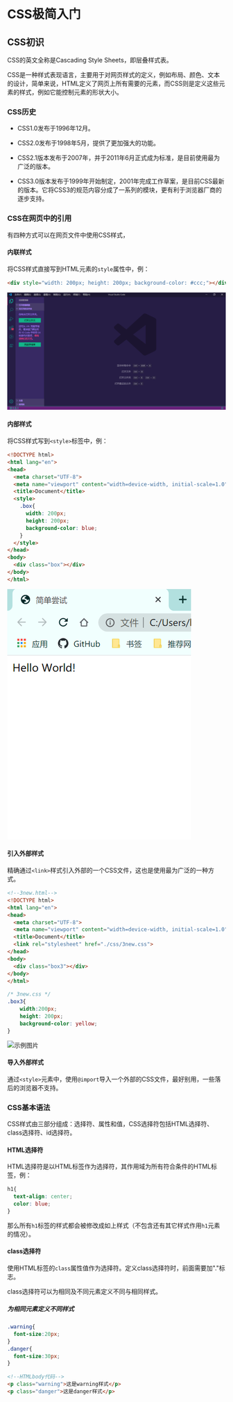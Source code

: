 # CSS极简入门

## CSS初识

CSS的英文全称是Cascading Style Sheets，即层叠样式表。

CSS是一种样式表现语言，主要用于对网页样式的定义，例如布局、颜色、文本的设计，简单来说，HTML定义了网页上所有需要的元素，而CSS则是定义这些元素的样式，例如它能控制元素的形状大小。

### CSS历史

* CSS1.0发布于1996年12月。

* CSS2.0发布于1998年5月，提供了更加强大的功能。

* CSS2.1版本发布于2007年，并于2011年6月正式成为标准，是目前使用最为广泛的版本。

* CSS3.0版本发布于1999年开始制定，2001年完成工作草案，是目前CSS最新的版本。它将CSS3的规范内容分成了一系列的模块，更有利于浏览器厂商的逐步支持。

### CSS在网页中的引用

有四种方式可以在网页文件中使用CSS样式，

#### 内联样式

将CSS样式直接写到HTML元素的`style`属性中，例：

```html
<div style="width: 200px; height: 200px; background-color: #ccc;"></div>
```

![示例图片](./img/1.png)

#### 内部样式

将CSS样式写到`<style>`标签中，例：

```html
<!DOCTYPE html>
<html lang="en">
<head>
  <meta charset="UTF-8">
  <meta name="viewport" content="width=device-width, initial-scale=1.0">
  <title>Document</title>
  <style>
    .box{
      width: 200px;
      height: 200px;
      background-color: blue;
    }
  </style>
</head>
<body>
  <div class="box"></div>
</body>
</html>
```

![示例图片](./img/2.png)

#### 引入外部样式

精确通过`<link>`样式引入外部的一个CSS文件，这也是使用最为广泛的一种方式。

```html
<!--3new.html-->
<!DOCTYPE html>
<html lang="en">
<head>
  <meta charset="UTF-8">
  <meta name="viewport" content="width=device-width, initial-scale=1.0">
  <title>Document</title>
  <link rel="stylesheet" href="./css/3new.css">
</head>
<body>
  <div class="box3"></div>
</body>
</html>
```

```css
/* 3new.css */
.box3{
    width:200px;
    height: 200px;
    background-color: yellow;
}
```

![示例图片](./img/3.png)

#### 导入外部样式

通过`<style>`元素中，使用`@import`导入一个外部的CSS文件，最好别用，一些落后的浏览器不支持。

### CSS基本语法

CSS样式由三部分组成：选择符、属性和值，CSS选择符包括HTML选择符、class选择符、id选择符。

#### HTML选择符

HTML选择符是以HTML标签作为选择符，其作用域为所有符合条件的HTML标签，例：

```css
h1{
  text-align: center;
  color: blue;
}
```

那么所有`h1`标签的样式都会被修改成如上样式（不包含还有其它样式作用`h1`元素的情况）。

#### class选择符

使用HTML标签的`class`属性值作为选择符。定义class选择符时，前面需要加"."标志。

class选择符可以为相同及不同元素定义不同与相同样式。

##### 为相同元素定义不同样式

```css
.warning{
  font-size:20px;
}
.danger{
  font-size:30px;
}
```

```html
<!--HTMLbody代码-->
<p class="warning">这是warning样式</p>
<p class="danger">这是danger样式</p>
```


